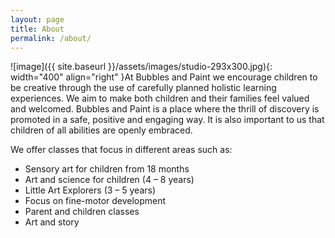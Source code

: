 ```yaml
---
layout: page
title: About
permalink: /about/
---
```


![image]({{ site.baseurl }}/assets/images/studio-293x300.jpg){: width="400" align="right" }At Bubbles and Paint we encourage children to be creative through the
use of carefully planned holistic learning experiences. We aim to make
both children and their families feel valued and welcomed. Bubbles and
Paint is a place where the thrill of discovery is promoted in a safe,
positive and engaging way. It is also important to us that children of
all abilities are openly embraced.

We offer classes that focus in different areas such as:

- Sensory art for children from 18 months
- Art and science for children (4 – 8 years)
- Little Art Explorers (3 – 5 years)
- Focus on fine-motor development
- Parent and children classes
- Art and story


